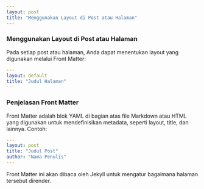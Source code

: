 ```yaml
---
layout: post
title: "Menggunakan Layout di Post atau Halaman"
---
```


### Menggunakan Layout di Post atau Halaman

Pada setiap post atau halaman, Anda dapat menentukan layout yang digunakan melalui Front Matter:

```yaml
---
layout: default
title: "Judul Halaman"
---
```
### Penjelasan Front Matter

Front Matter adalah blok YAML di bagian atas file Markdown atau HTML yang digunakan untuk mendefinisikan metadata, seperti layout, title, dan lainnya. Contoh:

```yaml
---
layout: post
title: "Judul Post"
author: "Nama Penulis"
---
```

Front Matter ini akan dibaca oleh Jekyll untuk mengatur bagaimana halaman tersebut dirender.
